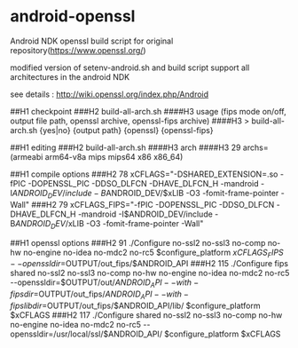 android-openssl
===============

Android NDK openssl build script for original repository(https://www.openssl.org/)

modified version of setenv-android.sh and build script support all architectures in the android NDK

see details : http://wiki.openssl.org/index.php/Android

##H1 checkpoint
###H2 build-all-arch.sh
####H3 usage (fips mode on/off, output file path, openssl archive, openssl-fips archive)
####H3 > build-all-arch.sh {yes|no} {output path} {openssl} {openssl-fips}

##H1 editing
###H2 build-all-arch.sh
####H3 arch
####H3 29 archs=(armeabi arm64-v8a mips mips64 x86 x86_64)

##H1 compile options
###H2 78 xCFLAGS="-DSHARED_EXTENSION=.so -fPIC -DOPENSSL_PIC -DDSO_DLFCN -DHAVE_DLFCN_H -mandroid -I$ANDROID_DEV/include -B$ANDROID_DEV/$xLIB -O3 -fomit-frame-pointer -Wall"
###H2 79 xCFLAGS_FIPS="-fPIC -DOPENSSL_PIC -DDSO_DLFCN -DHAVE_DLFCN_H -mandroid -I$ANDROID_DEV/include -B$ANDROID_DEV/$xLIB -O3 -fomit-frame-pointer -Wall"

##H1 openssl options
###H2 91 ./Configure no-ssl2 no-ssl3 no-comp no-hw no-engine no-idea no-mdc2 no-rc5 $configure_platform $xCFLAGS_FIPS --openssldir=$OUTPUT/out_fips/$ANDROID_API 
###H2 115 ./Configure fips shared no-ssl2 no-ssl3 no-comp no-hw no-engine no-idea no-mdc2 no-rc5 --openssldir=$OUTPUT/out/$ANDROID_API --with-fipsdir=$OUTPUT/out_fips/$ANDROID_API --with-fipslibdir=$OUTPUT/out_fips/$ANDROID_API/lib/ $configure_platform $xCFLAGS
###H2 117 ./Configure shared no-ssl2 no-ssl3 no-comp no-hw no-engine no-idea no-mdc2 no-rc5 --openssldir=/usr/local/ssl/$ANDROID_API/ $configure_platform $xCFLAGS

